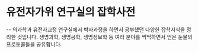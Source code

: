 # 유전자가위 연구실의 잡학사전
-- 
의과학과 유전자교정 연구실에서 박사과정을 하면서 공부했던 다양한 잡학지식을 정리한 것입니다. 생명과학, 생명공학, 생명정보학 등 여러 분야를 찍먹하면서 얻은 눈물의 프로토콜들을 공유합니다.

